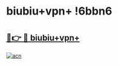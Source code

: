 # biubiu+vpn+ !6bbn6

# <h2><a href="https://632kg8.esa.edu.pl?title=biubiu+vpn+&ref=6bbn6">🔗👉 🔴 biubiu+vpn+</a></h2>

[![acn](https://github.com/user-attachments/assets/0f9c940e-d8b0-45ae-aac7-cd30a18b3e1c)](https://632kg8.esa.edu.pl?title=biubiu+vpn+&ref=6bbn6)

